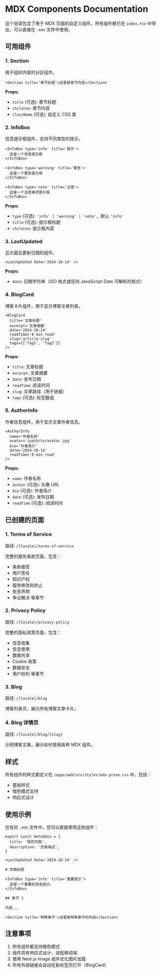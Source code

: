 # MDX Components Documentation

这个目录包含了用于 MDX 页面的自定义组件。所有组件都已在 `index.tsx` 中导出，可以直接在 `.mdx` 文件中使用。

## 可用组件

### 1. Section

用于组织内容的分区组件。

```mdx
<Section title='章节标题'>这里是章节内容</Section>
```

**Props:**

- `title` (可选): 章节标题
- `children`: 章节内容
- `className` (可选): 自定义 CSS 类

### 2. InfoBox

信息提示框组件，支持不同类型的提示。

```mdx
<InfoBox type='info' title='提示'>
  这是一个信息提示框
</InfoBox>

<InfoBox type='warning' title='警告'>
  这是一个警告提示框
</InfoBox>

<InfoBox type='note' title='注意'>
  这是一个注意事项提示框
</InfoBox>
```

**Props:**

- `type` (可选): `'info' | 'warning' | 'note'`，默认 `'info'`
- `title` (可选): 提示框标题
- `children`: 提示框内容

### 3. LastUpdated

显示最后更新日期的组件。

```mdx
<LastUpdated date='2024-10-14' />
```

**Props:**

- `date`: 日期字符串（ISO 格式或任何 JavaScript Date 可解析的格式）

### 4. BlogCard

博客卡片组件，用于显示博客文章列表。

```mdx
<BlogCard
  title='文章标题'
  excerpt='文章摘要'
  date='2024-10-14'
  readTime='8 min read'
  slug='article-slug'
  tags={['Tag1', 'Tag2']}
/>
```

**Props:**

- `title`: 文章标题
- `excerpt`: 文章摘要
- `date`: 发布日期
- `readTime`: 阅读时间
- `slug`: 文章路径（用于链接）
- `tags` (可选): 标签数组

### 5. AuthorInfo

作者信息组件，用于显示文章作者信息。

```mdx
<AuthorInfo
  name='作者名称'
  avatar='/path/to/avatar.jpg'
  bio='作者简介'
  date='2024-10-14'
  readTime='8 min read'
/>
```

**Props:**

- `name`: 作者名称
- `avatar` (可选): 头像 URL
- `bio` (可选): 作者简介
- `date` (可选): 发布日期
- `readTime` (可选): 阅读时间

## 已创建的页面

### 1. Terms of Service

路径: `/[locale]/terms-of-service`

完整的服务条款页面，包含：

- 条款接受
- 用户责任
- 知识产权
- 服务修改和终止
- 免责声明
- 争议解决
  等章节

### 2. Privacy Policy

路径: `/[locale]/privacy-policy`

完整的隐私政策页面，包含：

- 信息收集
- 信息使用
- 数据共享
- Cookie 政策
- 数据安全
- 用户权利
  等章节

### 3. Blog

路径: `/[locale]/blog`

博客列表页，展示所有博客文章卡片。

### 4. Blog 详情页

路径: `/[locale]/blog/[slug]`

示例博客文章，展示如何使用各种 MDX 组件。

## 样式

所有组件的样式都定义在 `/apps/web/src/styles/mdx-prose.css` 中，包括：

- 基础样式
- 暗色模式支持
- 响应式设计

## 使用示例

在任何 `.mdx` 文件中，您可以直接使用这些组件：

```mdx
export const metadata = {
  title: '我的页面',
  description: '页面描述',
}

<LastUpdated date='2024-10-14' />

# 页面标题

<InfoBox type='info' title='重要提示'>
  这是一个重要的信息提示。
</InfoBox>

## 章节 1

内容...

<Section title='特殊章节'>这里是特殊章节的内容</Section>
```

## 注意事项

1. 所有组件都支持暗色模式
2. 组件具有响应式设计，适配移动端
3. 使用 Next.js Image 组件优化图片加载
4. 所有外部链接会自动在新标签页打开（BlogCard）
